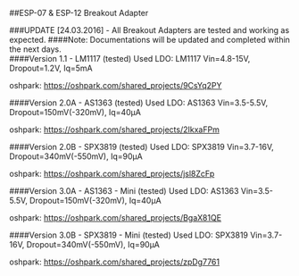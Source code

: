 ##ESP-07 & ESP-12 Breakout Adapter

###UPDATE [24.03.2016] - All Breakout Adapters are tested and working as expected. 
####Note: Documentations will be updated and completed within the next days.
<br />
####Version 1.1 - LM1117 (tested)
Used LDO: LM1117
Vin=4.8-15V, Dropout=1.2V, Iq=5mA

oshpark: https://oshpark.com/shared_projects/9CsYq2PY

####Version 2.0A - AS1363 (tested)
Used LDO: AS1363
Vin=3.5-5.5V, Dropout=150mV(-320mV), Iq=40µA

oshpark: https://oshpark.com/shared_projects/2IkxaFPm

####Version 2.0B - SPX3819 (tested)
Used LDO: SPX3819 
Vin=3.7-16V, Dropout=340mV(-550mV), Iq=90µA

oshpark: https://oshpark.com/shared_projects/jsl8ZcFp

####Version 3.0A - AS1363 - Mini (tested)
Used LDO: AS1363
Vin=3.5-5.5V, Dropout=150mV(-320mV), Iq=40µA

oshpark: https://oshpark.com/shared_projects/BgaX81QE

####Version 3.0B - SPX3819 - Mini (tested)
Used LDO: SPX3819 
Vin=3.7-16V, Dropout=340mV(-550mV), Iq=90µA

oshpark: https://oshpark.com/shared_projects/zpDg7761
